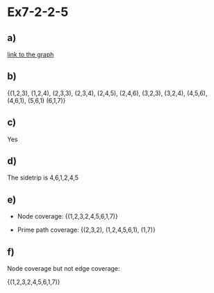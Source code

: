 # Ex7-2-2-5

## a)
[link to the graph](https://drive.google.com/file/d/1BJVuGkB7I_HuYxtLvJT8PrYwbp2QvrX3/view?usp=sharing)

## b)

{(1,2,3), (1,2,4), (2,3,3), (2,3,4), (2,4,5), (2,4,6), (3,2,3), (3,2,4), (4,5,6), (4,6,1), (5,6,1) (6,1,7)}

## c)

Yes

## d)

The sidetrip is 4,6,1,2,4,5 

## e)

- Node coverage: {(1,2,3,2,4,5,6,1,7)}

- Prime path coverage: {(2,3,2), (1,2,4,5,6,1), (1,7)}

## f)

Node coverage but not edge coverage:

{(1,2,3,2,4,5,6,1,7)}





